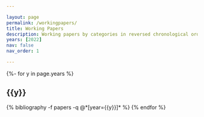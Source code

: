 ```yaml
---

layout: page
permalink: /workingpapers/
title: Working Papers
description: Working papers by categories in reversed chronological order.
years: [2022]
nav: false
nav_order: 1

---
```

<!-- _pages/publications.md -->
<div class="publications">

{%- for y in page.years %}
  <h2 class="year">{{y}}</h2>
  {% bibliography -f papers -q @*[year={{y}}]* %}
{% endfor %}

</div>
